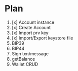 # Plan

1. [x] Account instance 
2. [x] Create Account
3. [x] Import prv key
4. [x] Import/Export keystore file
5. BIP39
6. BIP44
7. Sign txn/message
8. getBalance
9. Wallet CRUD